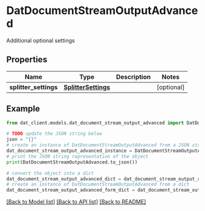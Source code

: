 # DatDocumentStreamOutputAdvanced

Additional optional settings

## Properties

Name | Type | Description | Notes
------------ | ------------- | ------------- | -------------
**splitter_settings** | [**SplitterSettings**](SplitterSettings.md) |  | [optional] 

## Example

```python
from dat_client.models.dat_document_stream_output_advanced import DatDocumentStreamOutputAdvanced

# TODO update the JSON string below
json = "{}"
# create an instance of DatDocumentStreamOutputAdvanced from a JSON string
dat_document_stream_output_advanced_instance = DatDocumentStreamOutputAdvanced.from_json(json)
# print the JSON string representation of the object
print(DatDocumentStreamOutputAdvanced.to_json())

# convert the object into a dict
dat_document_stream_output_advanced_dict = dat_document_stream_output_advanced_instance.to_dict()
# create an instance of DatDocumentStreamOutputAdvanced from a dict
dat_document_stream_output_advanced_form_dict = dat_document_stream_output_advanced.from_dict(dat_document_stream_output_advanced_dict)
```
[[Back to Model list]](../README.md#documentation-for-models) [[Back to API list]](../README.md#documentation-for-api-endpoints) [[Back to README]](../README.md)


